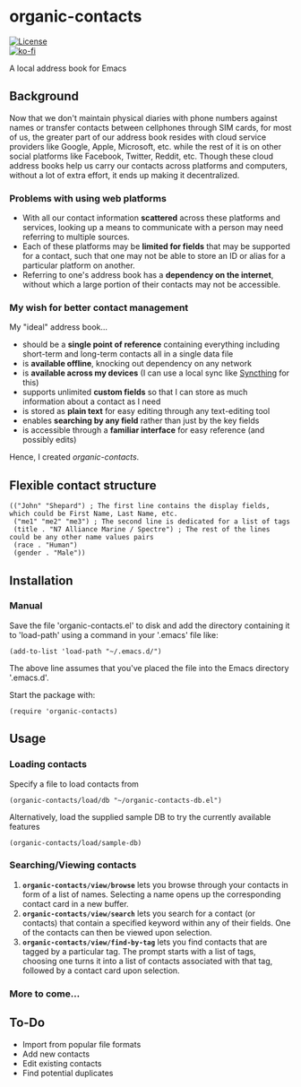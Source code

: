 # organic-contacts

[![License](https://img.shields.io/badge/LICENSE-GPL%20v3.0-blue.svg)](https://www.gnu.org/licenses/gpl.html)  
[![ko-fi](https://ko-fi.com/img/githubbutton_sm.svg)](https://ko-fi.com/Y8Y5E5GL7)

A local address book for Emacs

## Background

Now that we don't maintain physical diaries with phone numbers against names or transfer contacts between cellphones through SIM cards, for most of us, the greater part of our address book resides with cloud service providers like Google, Apple, Microsoft, etc. while the rest of it is on other social platforms like Facebook, Twitter, Reddit, etc. Though these cloud address books help us carry our contacts across platforms and computers, without a lot of extra effort, it ends up making it decentralized.

### Problems with using web platforms

- With all our contact information **scattered** across these platforms and services, looking up a means to communicate with a person may need referring to multiple sources.
- Each of these platforms may be **limited for fields** that may be supported for a contact, such that one may not be able to store an ID or alias for a particular platform on another.
- Referring to one's address book has a **dependency on the internet**, without which a large portion of their contacts may not be accessible.

### My wish for better contact management

My "ideal" address book...

- should be a **single point of reference** containing everything including short-term and long-term contacts all in a single data file
- is **available offline**, knocking out dependency on any network
- is **available across my devices** (I can use a local sync like [Syncthing](https://syncthing.net) for this)
- supports unlimited **custom fields** so that I can store as much information about a contact as I need
- is stored as **plain text** for easy editing through any text-editing tool
- enables **searching by any field** rather than just by the key fields
- is accessible through a **familiar interface** for easy reference (and possibly edits)

Hence, I created *organic-contacts*.

## Flexible contact structure

    (("John" "Shepard") ; The first line contains the display fields, which could be First Name, Last Name, etc.
     ("me1" "me2" "me3") ; The second line is dedicated for a list of tags
     (title . "N7 Alliance Marine / Spectre") ; The rest of the lines could be any other name values pairs
     (race . "Human")
     (gender . "Male"))

## Installation

### Manual

Save the file 'organic-contacts.el' to disk and add the directory containing it to 'load-path' using a command in your '.emacs' file like:

    (add-to-list 'load-path "~/.emacs.d/")

The above line assumes that you've placed the file into the Emacs directory '.emacs.d'.

Start the package with:

    (require 'organic-contacts)

## Usage

### Loading contacts

Specify a file to load contacts from

    (organic-contacts/load/db "~/organic-contacts-db.el")

Alternatively, load the supplied sample DB to try the currently available features

    (organic-contacts/load/sample-db)

### Searching/Viewing contacts

1. **`organic-contacts/view/browse`** lets you browse through your contacts in form of a list of names. Selecting a name opens up the corresponding contact card in a new buffer.
2. **`organic-contacts/view/search`** lets you search for a contact (or contacts) that contain a specified keyword within any of their fields. One of the contacts can then be viewed upon selection.
3. **`organic-contacts/view/find-by-tag`** lets you find contacts that are tagged by a particular tag. The prompt starts with a list of tags, choosing one turns it into a list of contacts associated with that tag, followed by a contact card upon selection.

### More to come...

## To-Do

- Import from popular file formats
- Add new contacts
- Edit existing contacts
- Find potential duplicates
